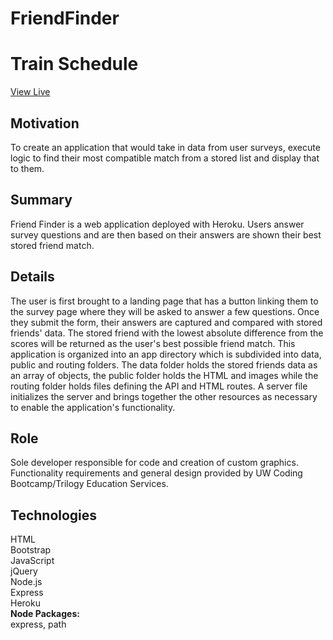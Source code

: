 # FriendFinder
# Train Schedule
[View Live](https://afternoon-falls-93974.herokuapp.com/)

## Motivation 
To create an application that would take in data from user surveys, execute logic to find their most compatible match from a stored list and display that to them.

## Summary
Friend Finder is a web application deployed with Heroku. Users answer survey questions and are then based on their answers are shown their best stored friend match.

## Details
The user is first brought to a landing page that has a button linking them to the survey page where they will be asked to answer a few questions. Once they submit the form, their answers are captured and compared with stored friends' data. The stored friend with the lowest absolute difference from the scores will be returned as the user's best possible friend match. This application is organized into an app directory which is subdivided into data, public and routing folders. The data folder holds the stored friends data as an array of objects, the public folder holds the HTML and images while the routing folder holds files defining the API and HTML routes. A server file initializes the server and brings together the other resources as necessary to enable the application's functionality.

## Role
Sole developer responsible for code and creation of custom graphics. Functionality requirements and general design provided by UW Coding Bootcamp/Trilogy Education Services.

## Technologies
HTML
<br/>Bootstrap
<br/>JavaScript
<br/>jQuery
<br/>Node.js
<br/>Express
<br/>Heroku
<br/>**Node Packages:** 
<br/>express, path
